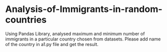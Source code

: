 # Analysis-of-Immigrants-in-random-countries
Using Pandas Library, analysed maximum and minimum number of immigrants in a particular country chosen from datasets.
Please add name of the country in a1.py file and get the result. 

